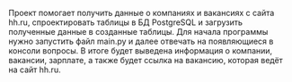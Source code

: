 Проект помогает получить данные о компаниях и вакансиях с сайта hh.ru, спроектировать таблицы в БД PostgreSQL и загрузить полученные данные в созданные таблицы.
Для начала программы нужно запустить файл main.py и далее отвечать на появляющиеся в консоли вопросы.
В итоге будет выведена информация о компании, вакансии, зарплате, а также будет ссылка на вакансию, которая ведёт на сайт hh.ru.
